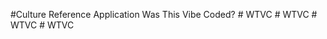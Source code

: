 #Culture Reference Application  
Was This Vibe Coded?
 
 
#   W T V C  
 #   W T V C  
 #   W T V C  
 #   W T V C  
 